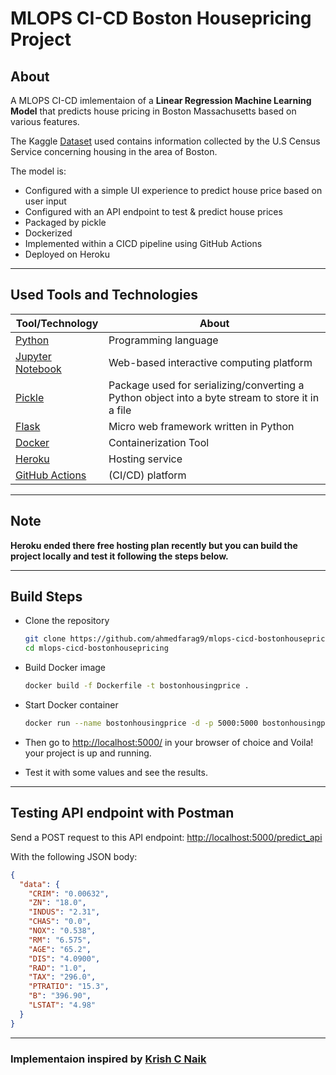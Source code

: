 # MLOPS CI-CD Boston Housepricing Project

## About

A MLOPS CI-CD imlementaion of a **Linear Regression Machine Learning Model** that predicts house pricing in Boston Massachusetts based on various features.

The Kaggle [Dataset](https://www.kaggle.com/code/prasadperera/the-boston-housing-dataset) used contains information collected by the U.S Census Service concerning housing in the area of Boston.

The model is:

- Configured with a simple UI experience to predict house price based on user input
- Configured with an API endpoint to test & predict house prices
- Packaged by pickle
- Dockerized
- Implemented within a CICD pipeline using GitHub Actions
- Deployed on Heroku

---

## Used Tools and Technologies

| Tool/Technology                                         | About                                                                                            |
| ------------------------------------------------------- | ------------------------------------------------------------------------------------------------ |
| [Python](https://www.python.org/)                       | Programming language                                                                             |
| [Jupyter Notebook](https://jupyter.org/)                | Web-based interactive computing platform                                                         |
| [Pickle](https://docs.python.org/3/library/pickle.html) | Package used for serializing/converting a Python object into a byte stream to store it in a file |
| [Flask](https://flask.palletsprojects.com/)             | Micro web framework written in Python                                                            |
| [Docker](https://www.docker.com/)                       | Containerization Tool                                                                            |
| [Heroku](https://www.heroku.com/)                       | Hosting service                                                                                  |
| [GitHub Actions](https://github.com/features/actions)   | (CI/CD) platform                                                                                 |

---

## Note

**Heroku ended there free hosting plan recently but you can build the project locally and test it following the steps below.**

---

## Build Steps

- Clone the repository

  ```bash
  git clone https://github.com/ahmedfarag9/mlops-cicd-bostonhousepricing.git && \
  cd mlops-cicd-bostonhousepricing
  ```

- Build Docker image

  ```bash
  docker build -f Dockerfile -t bostonhousingprice .
  ```

- Start Docker container

  ```bash
  docker run --name bostonhousingprice -d -p 5000:5000 bostonhousingprice
  ```

- Then go to [http://localhost:5000/](http://localhost:5000/) in your browser of choice and Voila! your project is up and running.
- Test it with some values and see the results.

---

## Testing API endpoint with Postman

Send a POST request to this API endpoint: [http://localhost:5000/predict_api](http://localhost:5000/predict_api)

With the following JSON body:

```json
{
  "data": {
    "CRIM": "0.00632",
    "ZN": "18.0",
    "INDUS": "2.31",
    "CHAS": "0.0",
    "NOX": "0.538",
    "RM": "6.575",
    "AGE": "65.2",
    "DIS": "4.0900",
    "RAD": "1.0",
    "TAX": "296.0",
    "PTRATIO": "15.3",
    "B": "396.90",
    "LSTAT": "4.98"
  }
}
```

---

### Implementaion inspired by [Krish C Naik](https://github.com/krishnaik06)
